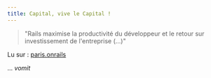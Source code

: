 ```yaml
---
title: Capital, vive le Capital !
---
```


> "Rails maximise la productivité du développeur et le retour sur
investissement de l'entreprise (...)"

Lu sur : [paris.onrails](http://paris.onrails.info)

... *vomit*

